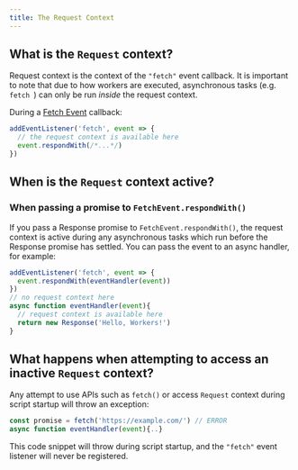 ```yaml
---
title: The Request Context
---
```


## What is the `Request` context?

Request context is the context of the `"fetch"` event callback. It is important to note that due to how workers are executed, asynchronous tasks (e.g. `fetch `) can only be run *inside* the request context.

During a [Fetch Event](/reference/apis/fetch-event/) callback:

```javascript
addEventListener('fetch', event => {
  // the request context is available here
  event.respondWith(/*...*/)
})
```

## When is the `Request` context active?

### When passing a promise to `FetchEvent.respondWith()`

If you pass a Response promise to `FetchEvent.respondWith()`, the request context is active during any asynchronous tasks which run before the Response promise has settled. You can pass the event to an async handler, for example:

```javascript
addEventListener('fetch', event => {
  event.respondWith(eventHandler(event))
})
// no request context here
async function eventHandler(event){
  // request context is available here
  return new Response('Hello, Workers!')
}
```

## What happens when attempting to access an inactive `Request` context?

Any attempt to use APIs such as `fetch()` or access `Request` context during script startup will throw an exception:

```javascript
const promise = fetch('https://example.com/') // ERROR
async function eventHandler(event){..}
```

This code snippet will throw during script startup, and the `"fetch"` event
listener will never be registered.
